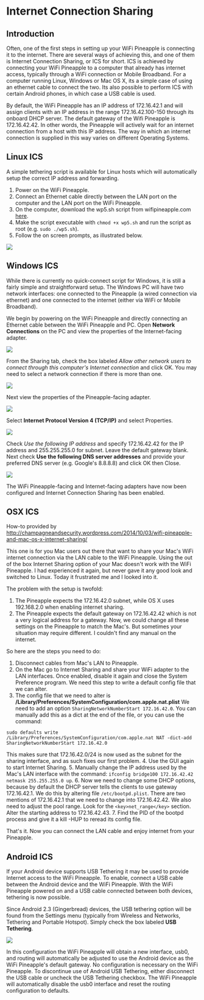 # Internet Connection Sharing

## Introduction

Often, one of the first steps in setting up your WiFi Pineapple is connecting it to the internet. There are several ways of achieving this, and one of them is Internet Connection Sharing, or ICS for short. ICS is achieved by connecting your WiFi Pineapple to a computer that already has internet access, typically through a WiFi connection or Mobile Broadband. For a computer running Linux, Windows or Mac OS X, its a simple case of using an ethernet cable to connect the two. Its also possible to perform ICS with certain Android phones, in which case a USB cable is used.

By default, the WiFi Pineapple has an IP address of 172.16.42.1 and will assign clients with an IP address in the range 172.16.42.100-150 through its onboard DHCP server. The default gateway of the Wifi Pineapple is 172.16.42.42. In other words, the Pineapple will actively wait for an internet connection from a host with this IP address. The way in which an internet connection is supplied in this way varies on different Operating Systems.

## Linux ICS

A simple tethering script is available for Linux hosts which will automatically setup the correct IP address and forwarding.

  1. Power on the WiFi Pineapple.
  2. Connect an Ethernet cable directly between the LAN port on the computer and the LAN port on the WiFi Pineapple.
  3. On the computer, download the wp5.sh script from wifipineapple.com [here](https://wifipineapple.com/mk5/scripts/wp5.sh).
  4. Make the script executable with `chmod +x wp5.sh` and run the script as root (e.g. `sudo ./wp5.sh`).
  5. Follow the on screen prompts, as illustrated below.

![](imgs/linux_ics.png)

## Windows ICS

While there is currently no quick-connect script for Windows, it is still a fairly simple and straightforward setup. The Windows PC will have two network interfaces: one connected to the Pineapple (a wired connection via ethernet) and one connected to the internet (either via WiFi or Mobile Broadband).

We begin by powering on the WiFi Pineapple and directly connecting an Ethernet cable between the WiFi Pineapple and PC. Open **Network Connections** on the PC and view the properties of the Internet-facing adapter.

![](imgs/windows_ics1.png)

From the Sharing tab, check the box labeled *Allow other network users to connect through this computer's Internet connection* and click OK. You may need to select a network connection if there is more than one.

![](imgs/windows_ics2.png)

Next view the properties of the Pineapple-facing adapter.

![](imgs/windows_ics3.png)

Select **Internet Protocol Version 4 (TCP/IP)** and select Properties.

![](imgs/windows_ics4.png)

Check *Use the following IP address* and specify 172.16.42.42 for the IP address and 255.255.255.0 for subnet. Leave the default gateway blank. Next check **Use the following DNS server addresses** and provide your preferred DNS server (e.g. Google's 8.8.8.8) and click OK then Close.

![](imgs/windows_ics5.png)

The WiFi Pineapple-facing and Internet-facing adapters have now been configured and Internet Connection Sharing has been enabled.

## OSX ICS

How-to provided by http://champagneandsecurity.wordpress.com/2014/10/03/wifi-pineapple-and-mac-os-x-internet-sharing/

This one is for you Mac users out there that want to share your Mac's WiFi internet connection via the LAN cable to the WiFi Pineapple. Using the out of the box Internet Sharing option of your Mac doesn't work with the WiFi Pineapple. I had experienced it again, but never gave it any good look and switched to Linux. Today it frustrated me and I looked into it.

The problem with the setup is twofold:

  1. The Pineapple expects the 172.16.42.0 subnet, while OS X uses 192.168.2.0 when enabling internet sharing.
  2. The Pineapple expects the default gateway on 172.16.42.42 which is not a very logical address for a gateway. Now, we could change all these settings on the Pineapple to match the Mac's. But sometimes your situation may require different. I couldn't find any manual on the internet.

So here are the steps you need to do:

  1. Disconnect cables from Mac's LAN to Pineapple.
  2. On the Mac go to Internet Sharing and share your WiFi adapter to the LAN interfaces. Once enabled, disable it again and close the System Preference program. We need this step to write a default config file that we can alter.
  3. The config file that we need to alter is **/Library/Preferences/SystemConfiguration/com.apple.nat.plist** We need to add an option `SharingNetworkNumberStart 172.16.42.0`. You can manually add this as a dict at the end of the file, or you can use the command:
  ```
  sudo defaults write /Library/Preferences/SystemConfiguration/com.apple.nat NAT -dict-add SharingNetworkNumberStart 172.16.42.0
  ```
  This makes sure that 172.16.42.0/24 is now used as the subnet for the sharing interface, and as such fixes our first problem.
  4. Use the GUI again to start Internet Sharing.
  5. Manually change the IP address used by the Mac's LAN interface with the command: `ifconfig bridge100 172.16.42.42 netmask 255.255.255.0 up`.
  6. Now we need to change some DHCP options, because by default the DHCP server tells the clients to use gateway 172.16.42.1. We do this by altering file `/etc/bootpd.plist`. There are two mentions of 172.16.42.1 that we need to change into 172.16.42.42. We also need to adjust the pool range. Look for the `<key>net_range</key>` section. Alter the starting address to 172.16.42.43.
  7. Find the PID of the bootpd process and give it a kill -HUP to reread its config file.

That's it. Now you can connect the LAN cable and enjoy internet from your Pineapple.

## Android ICS

If your Android device supports USB Tethering it may be used to provide Internet access to the WiFi Pineapple. To enable, connect a USB cable between the Android device and the WiFi Pineapple. With the WiFi Pineapple powered on and a USB cable connected between both devices, tethering is now possible.

Since Android 2.3 (Gingerbread) devices, the USB tethering option will be found from the Settings menu (typically from Wireless and Networks, Tethering and Portable Hotspot). Simply check the box labeled **USB Tethering**.

![](imgs/android_ics.png)

In this configuration the WiFi Pineapple will obtain a new interface, usb0, and routing will automatically be adjusted to use the Android device as the WiFi Pineapple's default gateway. No configuration is necessary on the WiFi Pineapple. To discontinue use of Android USB Tethering, either disconnect the USB cable or uncheck the USB Tethering checkbox. The WiFi Pineapple will automatically disable the usb0 interface and reset the routing configuration to defaults.